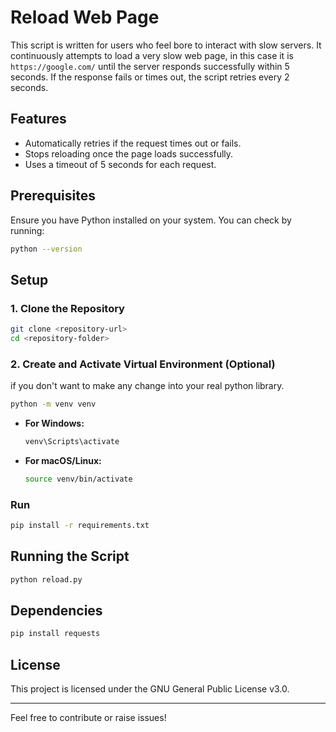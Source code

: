 # Reload Web Page

This script is written for users who feel bore to interact with slow servers. It continuously attempts to load a very slow web page, in this case it is `https://google.com/` until the server responds successfully within 5 seconds. If the response fails or times out, the script retries every 2 seconds.

## Features
- Automatically retries if the request times out or fails.
- Stops reloading once the page loads successfully.
- Uses a timeout of 5 seconds for each request.

## Prerequisites
Ensure you have Python installed on your system. You can check by running:

```sh
python --version
```

## Setup
### 1. Clone the Repository
```sh
git clone <repository-url>
cd <repository-folder>
```

### 2. Create and Activate Virtual Environment (Optional)
if you don't want to make any change into your real python library.
```sh
python -m venv venv
```
- **For Windows:**
  ```sh
  venv\Scripts\activate
  ```
- **For macOS/Linux:**
  ```sh
  source venv/bin/activate
  ```
### Run 
```sh
pip install -r requirements.txt
```

## Running the Script
```sh
python reload.py
```

## Dependencies

```sh
pip install requests
```

## License
This project is licensed under the GNU General Public License v3.0.

---

Feel free to contribute or raise issues!


